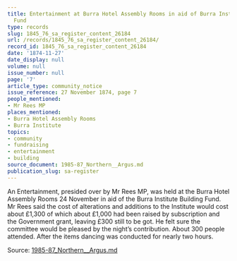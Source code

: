 ```yaml
---
title: Entertainment at Burra Hotel Assembly Rooms in aid of Burra Institute Building
  Fund
type: records
slug: 1845_76_sa_register_content_26184
url: /records/1845_76_sa_register_content_26184/
record_id: 1845_76_sa_register_content_26184
date: '1874-11-27'
date_display: null
volume: null
issue_number: null
page: '7'
article_type: community_notice
issue_reference: 27 November 1874, page 7
people_mentioned:
- Mr Rees MP
places_mentioned:
- Burra Hotel Assembly Rooms
- Burra Institute
topics:
- community
- fundraising
- entertainment
- building
source_document: 1985-87_Northern__Argus.md
publication_slug: sa-register
---
```


An Entertainment, presided over by Mr Rees MP, was held at the Burra Hotel Assembly Rooms 24 November in aid of the Burra Institute Building Fund.  Mr Rees said the cost of alterations and additions to the Institute would cost about £1,300 of which about £1,000 had been raised by subscription and the Government grant, leaving £300 still to be got.  He felt sure the committee would be pleased by the night’s contribution.  About 300 people attended.  After the items dancing was conducted for nearly two hours.

Source: [1985-87_Northern__Argus.md](/downloads/markdown/1985-87_Northern__Argus.md)
